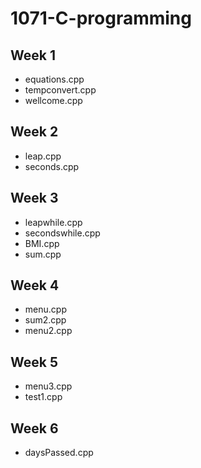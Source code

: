 # 1071-C-programming

## Week 1
* equations.cpp
* tempconvert.cpp
* wellcome.cpp

## Week 2
* leap.cpp
* seconds.cpp

## Week 3
* leapwhile.cpp
* secondswhile.cpp
* BMI.cpp
* sum.cpp

## Week 4
* menu.cpp
* sum2.cpp
* menu2.cpp

## Week 5
* menu3.cpp
* test1.cpp

## Week 6
* daysPassed.cpp
